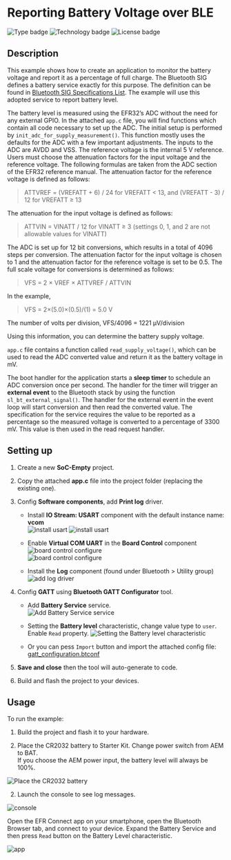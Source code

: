 # Reporting Battery Voltage over BLE

![Type badge](https://img.shields.io/badge/dynamic/json?url=https://raw.githubusercontent.com/SiliconLabs/application_examples_ci/master/bluetooth_applications/bluetooth_reporting_battery_voltage_over_BLE_common.json&label=Type&query=type&color=green)
![Technology badge](https://img.shields.io/badge/dynamic/json?url=https://raw.githubusercontent.com/SiliconLabs/application_examples_ci/master/bluetooth_applications/bluetooth_reporting_battery_voltage_over_BLE_common.json&label=Technology&query=technology&color=green)
![License badge](https://img.shields.io/badge/dynamic/json?url=https://raw.githubusercontent.com/SiliconLabs/application_examples_ci/master/bluetooth_applications/bluetooth_reporting_battery_voltage_over_BLE_common.json&label=License&query=license&color=green)

## Description
 
This example shows how to create an application to monitor the battery voltage and report it as a percentage of full charge. The Bluetooth SIG defines a battery service exactly for this purpose. The definition can be found in [Bluetooth SIG Specifications List](https://www.bluetooth.com/specifications/specs/). The example will use this adopted service to report battery level.
 
The battery level is measured using the EFR32’s ADC without the need for any external GPIO. In the attached `app.c` file, you will find functions which contain all code necessary to set up the ADC. The initial setup is performed by `init_adc_for_supply_measurement()`. This function mostly uses the defaults for the ADC with a few important adjustments. The inputs to the ADC are AVDD and VSS. The reference voltage is the internal 5 V reference. Users must choose the attenuation factors for the input voltage and the reference voltage. The following formulas are taken from the ADC section of the EFR32 reference manual. The attenuation factor for the reference voltage is defined as follows:
 
> ATTVREF = (VREFATT + 6) / 24 for VREFATT < 13, and (VREFATT - 3) / 12 for VREFATT ≥ 13
 
The attenuation for the input voltage is defined as follows:
 
> ATTVIN = VINATT / 12 for VINATT ≥ 3 (settings 0, 1, and 2 are not allowable values for VINATT)
 
The ADC is set up for 12 bit conversions, which results in a total of 4096 steps per conversion. The attenuation factor for the input voltage is chosen to 1 and the attenuation factor for the reference voltage is set to be 0.5. The full scale voltage for conversions is determined as follows:
 
> VFS = 2 × VREF × ATTVREF / ATTVIN
 
In the example,
 
> VFS = 2×(5.0)×(0.5)/(1)
> = 5.0 V
 
The number of volts per division, VFS/4096 = 1221 μV/division
 
Using this information, you can determine the battery supply voltage.
 
`app.c` file contains a function called `read_supply_voltage()`, which can be used to read the ADC converted value and return it as the battery voltage in mV.
 
The boot handler for the application starts a **sleep timer** to schedule an ADC conversion once per second. The handler for the timer will trigger an **external event** to the Bluetooth stack by using the function `sl_bt_external_signal()`. The handler for the external event in the event loop will start conversion and then read the converted value. The specification for the service requires the value to be reported as a percentage so the measured voltage is converted to a percentage of 3300 mV. This value is then used in the read request handler.

## Setting up
 
1. Create a new **SoC-Empty** project.

2. Copy the attached **app.c** file into the project folder (replacing the existing one).

3. Config **Software components**, add **Print log** driver.

    - Install **IO Stream: USART** component with the default instance name: **vcom**  
    ![install usart](images/add_log_1.png)
    ![install usart](images/add_log_2.png)

    - Enable **Virtual COM UART** in the **Board Control** component  
    ![board control configure](images/add_log_3.png)  
    ![board control configure](images/add_log_4.png)  

    - Install the **Log** component (found under Bluetooth > Utility group)
    ![add log driver](images/add_log_5.png)  

4. Config **GATT** using **Bluetooth GATT Configurator** tool.

    - Add **Battery Service** service.  
    ![Add **Battery Service** service](images/gatt_config.png)  

    - Setting the **Battery level** characteristic, change value type to `user`. Enable `Read` property.
    ![Setting the **Battery level** characteristic](images/setting_characteristic.png)

    - Or you can pess `Import` button and import the attached config file: [gatt_configuration.btconf](config/gatt_configuration.btconf)

4. **Save and close** then the tool will auto-generate to code.

5. Build and flash the project to your devices.

## Usage
 
To run the example:

1. Build the project and flash it to your hardware.  

2. Place the CR2032 battery to Starter Kit. Change power switch from AEM to BAT.  
If you choose the AEM power input, the battery level will always be 100%.

![Place the CR2032 battery](images/place_battery.png)  

2. Launch the console to see log messages.  

![console](images/result_1.png)  

Open the EFR Connect app on your smartphone, open the Bluetooth Browser tab, and connect to your device. Expand the Battery Service and then press `Read` button on the Battery Level characteristic.

![app](images/result_2.png)  
